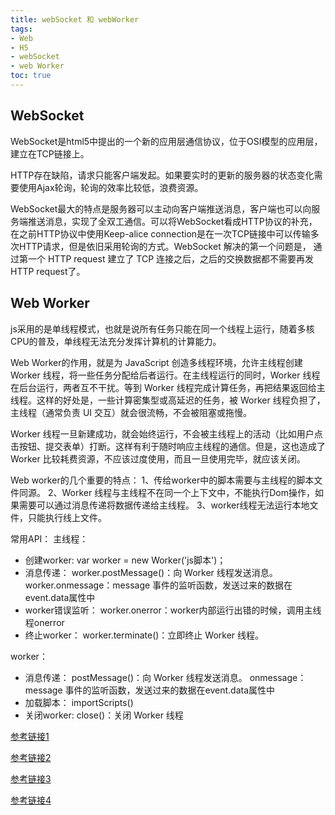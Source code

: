 ```yaml
---
title: webSocket 和 webWorker
tags: 
- Web
- H5
- webSocket
- web Worker
toc: true
---
```

## WebSocket
  WebSocket是html5中提出的一个新的应用层通信协议，位于OSI模型的应用层，建立在TCP链接上。

  HTTP存在缺陷，请求只能客户端发起。如果要实时的更新的服务器的状态变化需要使用Ajax轮询，轮询的效率比较低，浪费资源。

  WebSocket最大的特点是服务器可以主动向客户端推送消息，客户端也可以向服务端推送消息，实现了全双工通信。可以将WebSocket看成HTTP协议的补充，
  在之前HTTP协议中使用Keep-alice connection是在一次TCP链接中可以传输多次HTTP请求，但是依旧采用轮询的方式。WebSocket 解决的第一个问题是，
  通过第一个 HTTP request 建立了 TCP 连接之后，之后的交换数据都不需要再发 HTTP request了。

## Web Worker

js采用的是单线程模式，也就是说所有任务只能在同一个线程上运行，随着多核CPU的普及，单线程无法充分发挥计算机的计算能力。

Web Worker的作用，就是为 JavaScript 创造多线程环境，允许主线程创建 Worker 线程，将一些任务分配给后者运行。在主线程运行的同时，Worker 线程在后台运行，两者互不干扰。等到 Worker 线程完成计算任务，再把结果返回给主线程。这样的好处是，一些计算密集型或高延迟的任务，被 Worker 线程负担了，主线程（通常负责 UI 交互）就会很流畅，不会被阻塞或拖慢。

Worker 线程一旦新建成功，就会始终运行，不会被主线程上的活动（比如用户点击按钮、提交表单）打断。这样有利于随时响应主线程的通信。但是，这也造成了 Worker 比较耗费资源，不应该过度使用，而且一旦使用完毕，就应该关闭。

Web worker的几个重要的特点：
1、传给worker中的脚本需要与主线程的脚本文件同源。
2、Worker 线程与主线程不在同一个上下文中，不能执行Dom操作，如果需要可以通过消息传递将数据传递给主线程。
3、worker线程无法运行本地文件，只能执行线上文件。

常用API：
主线程：
- 创建worker:
    var worker = new Worker('js脚本')；
- 消息传递：
    worker.postMessage()：向 Worker 线程发送消息。
    worker.onmessage：message 事件的监听函数，发送过来的数据在event.data属性中
- worker错误监听：
    worker.onerror：worker内部运行出错的时候，调用主线程onerror
- 终止worker：
    worker.terminate()：立即终止 Worker 线程。

worker：
- 消息传递：
    postMessage()：向 Worker 线程发送消息。
    onmessage：message 事件的监听函数，发送过来的数据在event.data属性中
- 加载脚本：
    importScripts()
- 关闭worker: 
    close()：关闭 Worker 线程



[参考链接1](http://www.ruanyifeng.com/blog/2017/05/websocket.html)

[参考链接2](https://blog.csdn.net/lldouble/article/details/80742082)

[参考链接3](http://www.ruanyifeng.com/blog/2018/07/web-worker.html)

[参考链接4](https://www.zhihu.com/question/20215561/answer/40250050)
